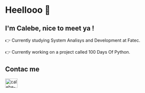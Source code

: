 # Heellooo 👋

## I'm Calebe, nice to meet ya !

:point_right: Currently studying System Analisys and Development at Fatec.

:point_right: Currently working on a project called 100 Days Of Python.

## Contac me 
<a href="https://www.linkedin.com/in/calebe-andrade/" target="_blank">
<img align="center" alt="calebe-linkedin" height="30" width="40" src="https://cdn.jsdelivr.net/gh/devicons/devicon@v2.12.0/devicon.min.css" style="max-width:100%;">
</a>


<!--
**calebeandrade93/calebeandrade93** is a ✨ _special_ ✨ repository because its `README.md` (this file) appears on your GitHub profile.

Here are some ideas to get you started:

- 🔭 I’m currently working on ...
- 🌱 I’m currently learning ...
- 👯 I’m looking to collaborate on ...
- 🤔 I’m looking for help with ...
- 💬 Ask me about ...
- 📫 How to reach me: ...
- 😄 Pronouns: ...
- ⚡ Fun fact: ...
-->
